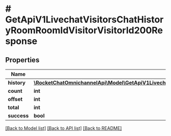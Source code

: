 # # GetApiV1LivechatVisitorsChatHistoryRoomRoomIdVisitorVisitorId200Response

## Properties

Name | Type | Description | Notes
------------ | ------------- | ------------- | -------------
**history** | [**\RocketChatOmnichannelApi\Model\GetApiV1LivechatVisitorsChatHistoryRoomRoomIdVisitorVisitorId200ResponseHistoryInner[]**](GetApiV1LivechatVisitorsChatHistoryRoomRoomIdVisitorVisitorId200ResponseHistoryInner.md) |  | [optional]
**count** | **int** |  | [optional]
**offset** | **int** |  | [optional]
**total** | **int** |  | [optional]
**success** | **bool** |  | [optional]

[[Back to Model list]](../../README.md#models) [[Back to API list]](../../README.md#endpoints) [[Back to README]](../../README.md)
